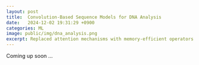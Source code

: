 ```yaml
---
layout: post
title:  Convolution-Based Sequence Models for DNA Analysis
date:   2024-12-02 19:31:29 +0900
categories: ML
image: public/img/dna_analysis.png
excerpt: Replaced attention mechanisms with memory-efficient operators (Orchid & Hyena) to handle contexts longer than 160k in DNA Analysis tokens and reached over 95% accuracy on Genomic-Benchmarks and Species Classification Tasks.
---
```

Coming up soon ...

<!--
1. Replaced attention mechanisms with memory-efficient operators like Orchid or Hyena to handle contexts longer than 160k tokens in sequence modeling such as DNA Analysis;
2. Pretrained models on human reference genome datasets and then the fine tuned model reacher over 95% accuracy on Genomic-Benchmarks and Species Classification Tasks;
-->